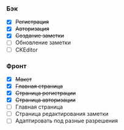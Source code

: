 ### Бэк
  - [x] ~~Регистрация~~
  - [x] ~~Авторизация~~
  - [x] ~~Создание заметки~~
  - [ ] Обновление заметки
  - [ ] CKEditor
  
### Фронт
  - [x] ~~Макет~~
  - [x] ~~Главная страница~~
  - [x] ~~Страница регистрации~~
  - [x] ~~Страница авторизации~~
  - [ ] Главная страница
  - [ ] Страница редактирования заметки
  - [ ] Адаптировать под разные разрешения
